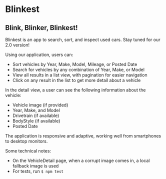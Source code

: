 # Blinkest
## Blink, Blinker, Blinkest!

Blinkest is an app to search, sort, and inspect used cars. Stay tuned for our 2.0 version!

Using our application, users can: 
 * Sort vehicles by Year, Make, Model, Mileage, or Posted Date
 * Search for vehicles by any combination of Year, Make, or Model
 * View all results in a list view, with pagination for easier navigation
 * Click on any result in the list to get more detail about a vehicle
 
 In the detail view, a user can see the following information about the vehicle:
  * Vehicle image (if provided)
  * Year, Make, and Model
  * Drivetrain (if available)
  * BodyStyle (if available)
  * Posted Date
  
  The application is responsive and adaptive, working well from smartphones to desktop monitors. 
  
Some technical notes:
 * On the VehicleDetail page, when a corrupt image comes in, a local fallback image is used
 * For tests, run `$ npm test`
